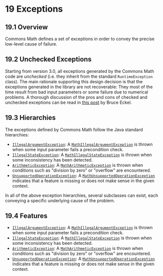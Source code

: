 # 19 Exceptions

## 19.1 Overview
Commons Math defines a set of exceptions in order to convey the
precise low-level cause of failure.


## 19.2 Unchecked Exceptions
Starting from version 3.0, all exceptions generated by the
Commons Math code are <em>unchecked</em> (i.e. they inherit from
the standard `RuntimeException` class).
The main rationale supporting this design decision is that the
exceptions generated in the library are not recoverable: They most
of the time result from bad input parameters or some failure due to
numerical problems.
A thorough discussion of the pros and cons of checked and unchecked
exceptions can be read in
[            this post](http://www.mindview.net/Etc/Discussions/CheckedExceptions)
by Bruce Eckel.



## 19.3 Hierarchies
The exceptions defined by Commons Math follow the Java standard
hierarchies:
* [ `IllegalArgumentException`](http://docs.oracle.com/javase/6/docs/api/java/lang/IllegalArgumentException.html): A [ `MathIllegalArgumentException`](../apidocs/org.hipparchus/exception/MathIllegalArgumentException.html) is thrown when some input parameter fails a precondition check.
* [ `IllegalStateException`](http://docs.oracle.com/javase/6/docs/api/java/lang/IllegalStateException.html): A [ `MathIllegalStateException`](../apidocs/org.hipparchus/exception/MathIllegalStateException.html) is thrown when some inconsistency has been detected.
* [ `ArithmeticException`](http://docs.oracle.com/javase/6/docs/api/java/lang/MathArithmeticException.html): A [ `MathArithmeticException`](../apidocs/org.hipparchus/exception/MathArithmeticException.html) is thrown when conditions such as "division by zero" or "overflow" are encountered.
* [ `UnsupportedOperationException`](http://docs.oracle.com/javase/6/docs/api/java/lang/MathUnsupportedOperationException.html): A [ `MathUnsupportedOperationException`](../apidocs/org.hipparchus/exception/MathUnsupportedOperationException.html) indicates that a feature is missing or does not make sense in the given context.



In all of the above exception hierarchies, several subclasses can
exist, each conveying a specific underlying cause of the problem.



## 19.4 Features
* [ `IllegalArgumentException`](http://docs.oracle.com/javase/6/docs/api/java/lang/IllegalArgumentException.html): A [ `MathIllegalArgumentException`](../apidocs/org.hipparchus/exception/MathIllegalArgumentException.html) is thrown when some input parameter fails a precondition check.
* [ `IllegalStateException`](http://docs.oracle.com/javase/6/docs/api/java/lang/IllegalStateException.html): A [ `MathIllegalStateException`](../apidocs/org.hipparchus/exception/MathIllegalStateException.html) is thrown when some inconsistency has been detected.
* [ `ArithmeticException`](http://docs.oracle.com/javase/6/docs/api/java/lang/MathArithmeticException.html): A [ `MathArithmeticException`](../apidocs/org.hipparchus/exception/MathArithmeticException.html) is thrown when conditions such as "division by zero" or "overflow" are encountered.
* [ `UnsupportedOperationException`](http://docs.oracle.com/javase/6/docs/api/java/lang/MathUnsupportedOperationException.html): A [ `MathUnsupportedOperationException`](../apidocs/org.hipparchus/exception/MathUnsupportedOperationException.html) indicates that a feature is missing or does not make sense in the given context.



